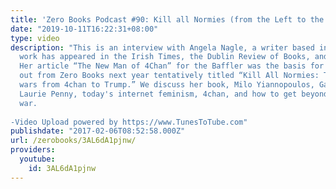 ```yaml
---
title: 'Zero Books Podcast #90: Kill all Normies (from the Left to the Alt-Right)'
date: "2019-10-11T16:22:31+08:00"
type: video
description: "This is an interview with Angela Nagle, a writer based in Ireland. Her
  work has appeared in the Irish Times, the Dublin Review of Books, and the Atlantic.
  Her article “The New Man of 4Chan” for the Baffler was the basis for a book coming
  out from Zero Books next year tentatively titled “Kill All Normies: The online culture
  wars from 4chan to Trump.” We discuss her book, Milo Yiannopoulos, Gavin McIness,
  Laurie Penny, today's internet feminism, 4chan, and how to get beyond the culture
  war.  -Video Upload powered by https://www.TunesToTube.com"
publishdate: "2017-02-06T08:52:58.000Z"
url: /zerobooks/3AL6dA1pjnw/
providers:
  youtube:
    id: 3AL6dA1pjnw
---
```

